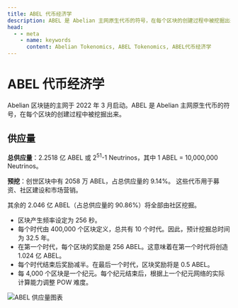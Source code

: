 ```yaml
---
title: ABEL 代币经济学
description: ABEL 是 Abelian 主网原生代币的符号，在每个区块的创建过程中被挖掘出来。
head:
  - - meta
    - name: keywords
      content: Abelian Tokenomics, ABEL Tokenomics, ABEL代币经济学
---
```


# ABEL 代币经济学

Abelian 区块链的主网于 2022 年 3 月启动。ABEL 是 Abelian 主网原生代币的符号，在每个区块的创建过程中被挖掘出来。

## 供应量

**总供应量**：2.2518 亿 ABEL 或 2<sup>51</sup>-1 Neutrinos，其中 1 ABEL = 10,000,000 Neutrinos。

**预挖**：创世区块中有 2058 万 ABEL，占总供应量的 9.14%。
这些代币用于募资、社区建设和市场营销。

其余的 2.046 亿 ABEL（占总供应量的 90.86%）将全部由社区挖掘。

- 区块产生频率设定为 256 秒。
- 每个时代由 400,000 个区块定义，总共有 10 个时代。因此，预计挖掘总时间为 32.5 年。
- 在第一个时代，每个区块的奖励是 256 ABEL。这意味着在第一个时代将创造 1.024 亿 ABEL。
- 每个时代结束后奖励减半。在最后一个时代，区块奖励将是 0.5 ABEL。
- 每 4,000 个区块是一个纪元。每个纪元结束后，根据上一个纪元网络的实际计算能力调整 POW 难度。

![ABEL 供应量图表](/tokenomics/ABEL-Supply.png)